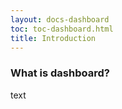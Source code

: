```yaml
---
layout: docs-dashboard
toc: toc-dashboard.html
title: Introduction
---
```


### What is dashboard?
text
